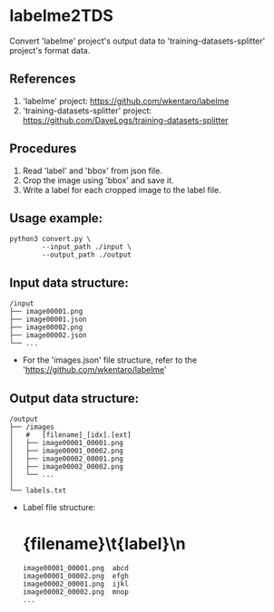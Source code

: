 # labelme2TDS

Convert 'labelme' project's output data to 'training-datasets-splitter' project's format data.


## References
1. 'labelme' project: https://github.com/wkentaro/labelme
2. 'training-datasets-splitter' project: https://github.com/DaveLogs/training-datasets-splitter


## Procedures
1. Read 'label' and 'bbox' from json file.
2. Crop the image using 'bbox' and save it.
3. Write a label for each cropped image to the label file.


## Usage example:
    python3 convert.py \
            --input_path ./input \
            --output_path ./output


## Input data structure:
    /input
    ├── image00001.png
    ├── image00001.json
    ├── image00002.png
    ├── image00002.json
    └── ...

* For the 'images.json' file structure, refer to the 'https://github.com/wkentaro/labelme'


## Output data structure:

    /output
    ├── /images
    │   #   [filename]_[idx].[ext]
    │   ├── image00001_00001.png
    │   ├── image00001_00002.png
    │   ├── image00002_00001.png
    │   ├── image00002_00002.png
    │   └── ...
    │
    └── labels.txt

* Label file structure:

    # {filename}\t{label}\n
      image00001_00001.png	abcd
      image00001_00002.png	efgh
      image00002_00001.png	ijkl
      image00002_00002.png	mnop
      ...